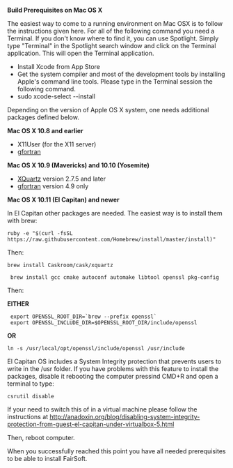 __Build Prerequisites on Mac OS X__

The easiest way to come to a running environment on Mac OSX is to follow the instructions given here. For all of the following command you need a Terminal. If you don't know where to find it, you can use Spotlight. Simply type "Terminal" in the Spotlight search window and click on the Terminal application. This will open the Terminal application.


 * Install Xcode from App Store
 * Get the system compiler and most of the development tools by installing Apple's command line tools.  Please type in the Terminal session the following command.
  * sudo xcode-select --install

Depending on the version of Apple OS X system, one needs additional packages defined below.

**Mac OS X 10.8 and earlier**

* X11User (for the X11 server)
* [gfortran](http://hpc.sourceforge.net)  

**Mac OS X 10.9 (Mavericks) and 10.10 (Yosemite)**
* [XQuartz](http://xquartz.macosforge.org/landing/) version 2.7.5 and later
* [gfortran](http://hpc.sourceforge.net)  version 4.9 only


**Mac OS X 10.11 (El Capitan) and newer**

In El Capitan other packages are needed. The easiest way is to install them with brew:

```  
ruby -e "$(curl -fsSL https://raw.githubusercontent.com/Homebrew/install/master/install)"
```
Then:

```
brew install Caskroom/cask/xquartz
```

```
 brew install gcc cmake autoconf automake libtool openssl pkg-config
```

Then:

__EITHER__

```
 export OPENSSL_ROOT_DIR=`brew --prefix openssl`
 export OPENSSL_INCLUDE_DIR=$OPENSSL_ROOT_DIR/include/openssl
```
   __OR__

``` ln -s /usr/local/opt/openssl/include/openssl /usr/include ```

El Capitan OS includes a System Integrity protection that prevents users to write in the /usr folder. If you have problems with this feature to install the packages, disable it rebooting the computer pressind CMD+R and open a terminal to type:

```
csrutil disable
```


If your need to switch this of in a virtual machine please follow the instructions at http://anadoxin.org/blog/disabling-system-integrity-protection-from-guest-el-capitan-under-virtualbox-5.html


Then, reboot computer.

When you successfully reached this point you have all needed prerequisites to be able to install FairSoft.
